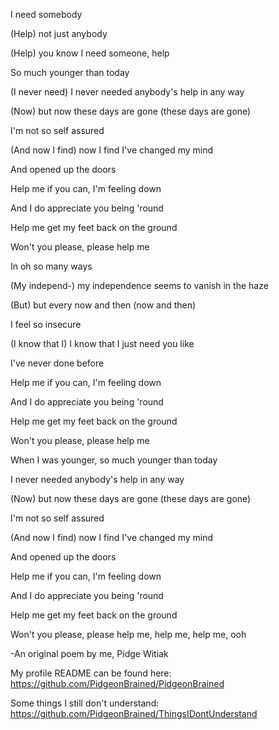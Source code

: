I need somebody

(Help) not just anybody

(Help) you know I need someone, help

So much younger than today

(I never need) I never needed anybody's help in any way

(Now) but now these days are gone (these days are gone)

I'm not so self assured

(And now I find) now I find I've changed my mind

And opened up the doors

Help me if you can, I'm feeling down

And I do appreciate you being 'round

Help me get my feet back on the ground

Won't you please, please help me

In oh so many ways

(My independ-) my independence seems to vanish in the haze

(But) but every now and then (now and then)

I feel so insecure

(I know that I) I know that I just need you like

I've never done before

Help me if you can, I'm feeling down

And I do appreciate you being 'round

Help me get my feet back on the ground

Won't you please, please help me

When I was younger, so much younger than today

I never needed anybody's help in any way

(Now) but now these days are gone (these days are gone)

I'm not so self assured

(And now I find) now I find I've changed my mind

And opened up the doors

Help me if you can, I'm feeling down

And I do appreciate you being 'round

Help me get my feet back on the ground

Won't you please, please help me, help me, help me, ooh

-An original poem by me, Pidge Witiak

My profile README can be found here: https://github.com/PidgeonBrained/PidgeonBrained

Some things I still don't understand: https://github.com/PidgeonBrained/ThingsIDontUnderstand
